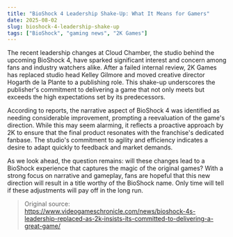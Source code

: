 ```yaml
---
title: "BioShock 4 Leadership Shake-Up: What It Means for Gamers"
date: 2025-08-02
slug: bioshock-4-leadership-shake-up
tags: ["BioShock", "gaming news", "2K Games"]
---
```


The recent leadership changes at Cloud Chamber, the studio behind the upcoming BioShock 4, have sparked significant interest and concern among fans and industry watchers alike. After a failed internal review, 2K Games has replaced studio head Kelley Gilmore and moved creative director Hogarth de la Plante to a publishing role. This shake-up underscores the publisher's commitment to delivering a game that not only meets but exceeds the high expectations set by its predecessors.

According to reports, the narrative aspect of BioShock 4 was identified as needing considerable improvement, prompting a reevaluation of the game's direction. While this may seem alarming, it reflects a proactive approach by 2K to ensure that the final product resonates with the franchise's dedicated fanbase. The studio's commitment to agility and efficiency indicates a desire to adapt quickly to feedback and market demands.

As we look ahead, the question remains: will these changes lead to a BioShock experience that captures the magic of the original games? With a strong focus on narrative and gameplay, fans are hopeful that this new direction will result in a title worthy of the BioShock name. Only time will tell if these adjustments will pay off in the long run.
> Original source: https://www.videogameschronicle.com/news/bioshock-4s-leadership-replaced-as-2k-insists-its-committed-to-delivering-a-great-game/